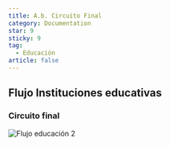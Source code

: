 ```yaml
---
title: A.b. Circuito Final
category: Documentation
star: 9
sticky: 9
tag: 
  - Educación
article: false
---
```


## Flujo Instituciones educativas

### Circuito final

![Flujo educación 2](/assets/img/docs/education-management/edum-image2.png)

